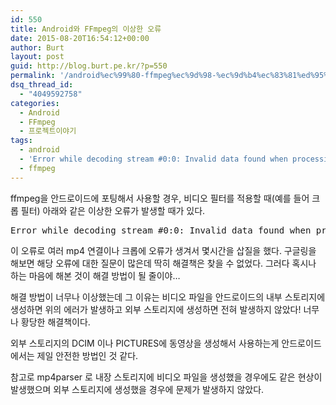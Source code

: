 ```yaml
---
id: 550
title: Android와 FFmpeg의 이상한 오류
date: 2015-08-20T16:54:12+00:00
author: Burt
layout: post
guid: http://blog.burt.pe.kr/?p=550
permalink: '/android%ec%99%80-ffmpeg%ec%9d%98-%ec%9d%b4%ec%83%81%ed%95%9c-%ec%98%a4%eb%a5%98/'
dsq_thread_id:
  - "4049592758"
categories:
  - Android
  - FFmpeg
  - 프로젝트이야기
tags:
  - android
  - 'Error while decoding stream #0:0: Invalid data found when processing input'
  - ffmpeg
---
```

ffmpeg을 안드로이드에 포팅해서 사용할 경우, 비디오 필터를 적용할 때(예를 들어 크롭 필터) 아래와 같은 이상한 오류가 발생할 때가 있다.

<pre class="lang:default decode:true ">Error while decoding stream #0:0: Invalid data found when processing input</pre>

이 오류로 여러 mp4 연결이나 크롭에 오류가 생겨서 몇시간을 삽질을 했다. 구글링을 해보면 해당 오류에 대한 질문이 많은데 딱히 해결책은 찾을 수 없었다. 그러다 혹시나 하는 마음에 해본 것이 해결 방법이 될 줄이야&#8230;

해결 방법이 너무나 이상했는데 그 이유는 비디오 파일을 안드로이드의 내부 스토리지에 생성하면 위의 에러가 발생하고 외부 스토리지에 생성하면 전혀 발생하지 않았다! 너무나 황당한 해결책이다.

외부 스토리지의 DCIM 이나 PICTURES에 동영상을 생성해서 사용하는게 안드로이드에서는 제일 안전한 방법인 것 같다.

참고로 mp4parser 로 내장 스토리지에 비디오 파일을 생성했을 경우에도 같은 현상이 발생했으며 외부 스토리지에 생성했을 경우에 문제가 발생하지 않았다.